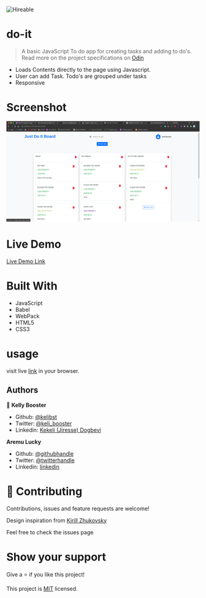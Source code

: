 <!--
*** Thanks for checking out this README Template. If you have a suggestion that would
*** make this better, please fork the repo and create a pull request or simply open
*** an issue with the tag "enhancement".
*** Thanks again! Now go create something AMAZING! :D
-->

<!-- PROJECT SHIELDS -->
<!--
*** I'm using markdown "reference style" links for readability.
*** Reference links are enclosed in brackets [ ] instead of parentheses ( ).
*** See the bottom of this document for the declaration of the reference variables
*** for contributors-url, forks-url, etc. This is an optional, concise syntax you may use.
*** https://www.markdownguide.org/basic-syntax/#reference-style-links
-->


![Hireable](https://cdn.rawgit.com/hiendv/hireable/master/styles/default/yes.svg) 

# do-it

> A basic JavaScript To do app for creating tasks and adding to do's.
Read more on the project specifications on [Odin](https://www.theodinproject.com/courses/javascript/lessons/todo-list)


- Loads Contents directly to the page using Javascript.
- User can add Task. Todo's are grouped under tasks
- Responsive


#  Screenshot
![screenshot](./dist/assets/images/screenshot.gif)


# Live Demo
[Live Demo Link](https://raw.githack.com/kelibst/do-it/working/dist/index.html)

# Built With

- JavaScript
- Babel
- WebPack
- HTML5
- CSS3


# usage
visit live [link](https://raw.githack.com/kelibst/do-it/working/dist/index.html) in your browser.






## Authors

👤 **Kelly Booster**

- Github: [@kelibst](https://github.com/kelibst)
- Twitter: [@keli_booster](https://twitter.com/keli_booster)
- Linkedin: [Kekeli (Jiresse) Dogbevi
](https://www.linkedin.com/in/kekeli-dogbevi-jiresse/)


**Aremu Lucky**

- Github: [@githubhandle](https://github.com/Luckyaremu)
- Twitter: [@twitterhandle](@luckyaremu)
- Linkedin: [linkedin]()

# 🤝 Contributing
Contributions, issues and feature requests are welcome!


Design inspiration from [Kirill Zhukovsky](https://dribbble.com/shots/9713186-To-Do-Dashboard/attachments/1743028?mode=media)

Feel free to check the issues page

# Show your support
Give a ⭐️ if you like this project!

This project is [MIT](lic.url) licensed.